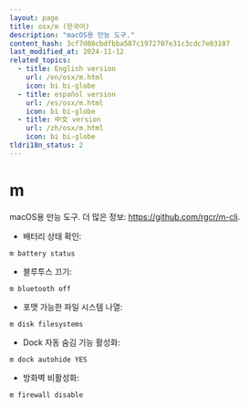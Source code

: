 ```yaml
---
layout: page
title: osx/m (한국어)
description: "macOS용 만능 도구."
content_hash: 3cf7d08cbdfbba587c1972707e31c3cdc7e03107
last_modified_at: 2024-11-12
related_topics:
  - title: English version
    url: /en/osx/m.html
    icon: bi bi-globe
  - title: español version
    url: /es/osx/m.html
    icon: bi bi-globe
  - title: 中文 version
    url: /zh/osx/m.html
    icon: bi bi-globe
tldri18n_status: 2
---
```

# m

macOS용 만능 도구.
더 많은 정보: <https://github.com/rgcr/m-cli>.

- 배터리 상태 확인:

`m battery status`

- 블루투스 끄기:

`m bluetooth off`

- 포맷 가능한 파일 시스템 나열:

`m disk filesystems`

- Dock 자동 숨김 기능 활성화:

`m dock autohide YES`

- 방화벽 비활성화:

`m firewall disable`
